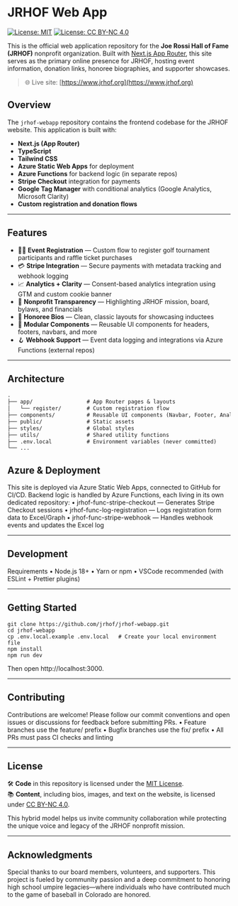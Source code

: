 # JRHOF Web App

[![License: MIT](https://img.shields.io/badge/License-MIT-yellow.svg)](./LICENSE)
[![License: CC BY-NC 4.0](https://img.shields.io/badge/License-CC--BY--NC%204.0-lightgrey.svg)](./LICENSE.content)

This is the official web application repository for the **Joe Rossi Hall of Fame (JRHOF)** nonprofit organization. Built with [Next.js App Router](https://nextjs.org/docs/app), this site serves as the primary online presence for JRHOF, hosting event information, donation links, honoree biographies, and supporter showcases.

> 🌐 Live site: [https://www.jrhof.org](https://www.jrhof.org)

## Overview

The `jrhof-webapp` repository contains the frontend codebase for the JRHOF website. This application is built with:
- **Next.js (App Router)**
- **TypeScript**
- **Tailwind CSS**
- **Azure Static Web Apps** for deployment
- **Azure Functions** for backend logic (in separate repos)
- **Stripe Checkout** integration for payments
- **Google Tag Manager** with conditional analytics (Google Analytics, Microsoft Clarity)
- **Custom registration and donation flows**

---

## Features

- 🏌️‍♂️ **Event Registration** — Custom flow to register golf tournament participants and raffle ticket purchases
- 💳 **Stripe Integration** — Secure payments with metadata tracking and webhook logging
- 📈 **Analytics + Clarity** — Consent-based analytics integration using GTM and custom cookie banner
- 🧾 **Nonprofit Transparency** — Highlighting JRHOF mission, board, bylaws, and financials
- 🌟 **Honoree Bios** — Clean, classic layouts for showcasing inductees
- 🧰 **Modular Components** — Reusable UI components for headers, footers, navbars, and more
- 🪝 **Webhook Support** — Event data logging and integrations via Azure Functions (external repos)

---

## Architecture

```txt
.
├── app/                 # App Router pages & layouts
│   └── register/        # Custom registration flow
├── components/          # Reusable UI components (Navbar, Footer, Analytics, etc.)
├── public/              # Static assets
├── styles/              # Global styles
├── utils/               # Shared utility functions
├── .env.local           # Environment variables (never committed)
└── ...
```

## Azure & Deployment

This site is deployed via Azure Static Web Apps, connected to GitHub for CI/CD. Backend logic is handled by Azure Functions, each living in its own dedicated repository:
	•	jrhof-func-stripe-checkout — Generates Stripe Checkout sessions
	•	jrhof-func-log-registration — Logs registration form data to Excel/Graph
	•	jrhof-func-stripe-webhook — Handles webhook events and updates the Excel log

---

## Development

Requirements
	•	Node.js 18+
	•	Yarn or npm
	•	VSCode recommended (with ESLint + Prettier plugins)

---

## Getting Started
```
git clone https://github.com/jrhof/jrhof-webapp.git
cd jrhof-webapp
cp .env.local.example .env.local   # Create your local environment file
npm install
npm run dev
```
Then open http://localhost:3000.

---

## Contributing

Contributions are welcome! Please follow our commit conventions and open issues or discussions for feedback before submitting PRs.
	•	Feature branches use the feature/ prefix
	•	Bugfix branches use the fix/ prefix
	•	All PRs must pass CI checks and linting

---

## License

🛠️ **Code** in this repository is licensed under the [MIT License](./LICENSE).  
📚 **Content**, including bios, images, and text on the website, is licensed under [CC BY-NC 4.0](./LICENSE.content).

This hybrid model helps us invite community collaboration while protecting the unique voice and legacy of the JRHOF nonprofit mission.

---

## Acknowledgments

Special thanks to our board members, volunteers, and supporters. This project is fueled by community passion and a deep commitment to honoring high school umpire legacies—where individuals who have contributed much to the game of baseball in Colorado are honored.
